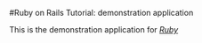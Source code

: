 #Ruby on Rails Tutorial: demonstration application

This is the demonstration application for [*Ruby*](www.railstutorial.org)